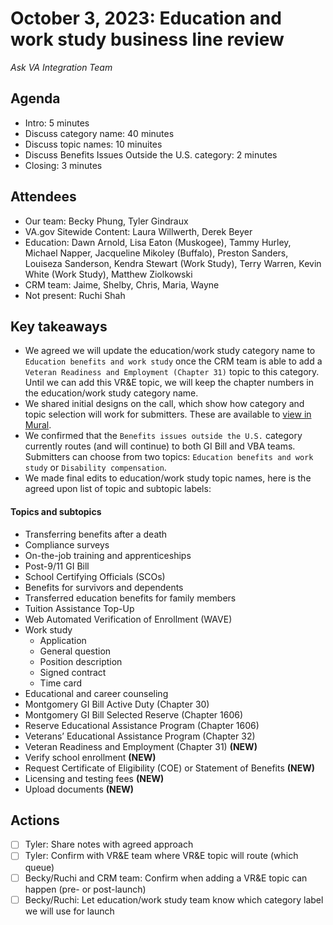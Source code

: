 # October 3, 2023: Education and work study business line review

*Ask VA Integration Team*

## Agenda

- Intro: 5 minutes
- Discuss category name: 40 minutes
- Discuss topic names: 10 minuites
- Discuss Benefits Issues Outside the U.S. category: 2 minutes
- Closing: 3 minutes

## Attendees

- Our team: Becky Phung, Tyler Gindraux
- VA.gov Sitewide Content: Laura Willwerth, Derek Beyer
- Education: Dawn Arnold, Lisa Eaton (Muskogee), Tammy Hurley, Michael Napper, Jacqueline Mikoley (Buffalo), Preston Sanders, Louiseza Sanderson, Kendra Stewart (Work Study), Terry Warren, Kevin White (Work Study), Matthew Ziolkowski
- CRM team: Jaime, Shelby, Chris, Maria, Wayne
- Not present: Ruchi Shah

## Key takeaways

- We agreed we will update the education/work study category name to `Education benefits and work study` once the CRM team is able to add a `Veteran Readiness and Employment (Chapter 31)` topic to this category. Until we can add this VR&E topic, we will keep the chapter numbers in the education/work study category name.
- We shared initial designs on the call, which show how category and topic selection will work for submitters. These are available to [view in Mural](https://app.mural.co/t/departmentofveteransaffairs9999/m/departmentofveteransaffairs9999/1696283344891/247fee28f23a57d499875d68e21598f8b422590d?sender=u65f0a75fc7c68f2a5a2a9545). 
- We confirmed that the `Benefits issues outside the U.S.` category currently routes (and will continue) to both GI Bill and VBA teams. Submitters can choose from two topics: `Education benefits and work study` or `Disability compensation`. 
- We made final edits to education/work study topic names, here is the agreed upon list of topic and subtopic labels:

#### Topics and subtopics

- Transferring benefits after a death
- Compliance surveys
- On-the-job training and apprenticeships
- Post-9/11 GI Bill
- School Certifying Officials (SCOs)
- Benefits for survivors and dependents
- Transferred education benefits for family members
- Tuition Assistance Top-Up
- Web Automated Verification of Enrollment (WAVE)
- Work study
  - Application
  - General question
  - Position description
  - Signed contract
  - Time card 
- Educational and career counseling
- Montgomery GI Bill Active Duty (Chapter 30)
- Montgomery GI Bill Selected Reserve (Chapter 1606)
- Reserve Educational Assistance Program (Chapter 1606)
- Veterans’ Educational Assistance Program (Chapter 32)
- Veteran Readiness and Employment (Chapter 31) **(NEW)**
- Verify school enrollment **(NEW)**
- Request Certificate of Eligibility (COE) or Statement of Benefits **(NEW)**
- Licensing and testing fees **(NEW)**
- Upload documents **(NEW)**

## Actions

- [ ] Tyler: Share notes with agreed approach
- [ ] Tyler: Confirm with VR&E team where VR&E topic will route (which queue)
- [ ] Becky/Ruchi and CRM team: Confirm when adding a VR&E topic can happen (pre- or post-launch)
- [ ] Becky/Ruchi: Let education/work study team know which category label we will use for launch
